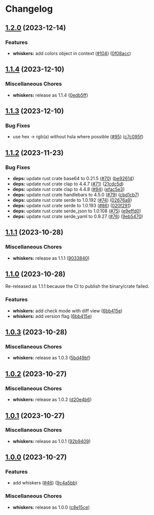 # Changelog

## [1.2.0](https://github.com/catppuccin/toolbox/compare/whiskers-v1.1.4...whiskers-v1.2.0) (2023-12-14)


### Features

* **whiskers:** add colors object in context ([#104](https://github.com/catppuccin/toolbox/issues/104)) ([0f08acc](https://github.com/catppuccin/toolbox/commit/0f08acc98b77fb8ef2c62cf6d1e842afcc0265bf))

## [1.1.4](https://github.com/catppuccin/toolbox/compare/whiskers-v1.1.3...whiskers-v1.1.4) (2023-12-10)


### Miscellaneous Chores

* **whiskers:** release as 1.1.4 ([0edb5ff](https://github.com/catppuccin/toolbox/commit/0edb5ff8bd2474eb6954a5a5539b27679873d2fc))

## [1.1.3](https://github.com/catppuccin/toolbox/compare/whiskers-v1.1.2...whiskers-v1.1.3) (2023-12-10)


### Bug Fixes

* use hex -&gt; rgb(a) without hsla where possible ([#95](https://github.com/catppuccin/toolbox/issues/95)) ([c7c095f](https://github.com/catppuccin/toolbox/commit/c7c095ff7d14d4b43065b4a81c45e9e5354c87c6))

## [1.1.2](https://github.com/catppuccin/toolbox/compare/whiskers-v1.1.1...whiskers-v1.1.2) (2023-11-23)


### Bug Fixes

* **deps:** update rust crate base64 to 0.21.5 ([#70](https://github.com/catppuccin/toolbox/issues/70)) ([be92614](https://github.com/catppuccin/toolbox/commit/be9261407e181a3cbf2bb88be871727ebd88dc3e))
* **deps:** update rust crate clap to 4.4.7 ([#71](https://github.com/catppuccin/toolbox/issues/71)) ([21cdc5d](https://github.com/catppuccin/toolbox/commit/21cdc5d1e51f2145758c49e8fff83a426ee72cee))
* **deps:** update rust crate clap to 4.4.8 ([#84](https://github.com/catppuccin/toolbox/issues/84)) ([efac5e3](https://github.com/catppuccin/toolbox/commit/efac5e3548521d5bdcaa83f49c8775bfab20dda2))
* **deps:** update rust crate handlebars to 4.5.0 ([#79](https://github.com/catppuccin/toolbox/issues/79)) ([cbd1cb7](https://github.com/catppuccin/toolbox/commit/cbd1cb7fdebb9e7f7deb57ed2cae9055a5623e56))
* **deps:** update rust crate serde to 1.0.192 ([#74](https://github.com/catppuccin/toolbox/issues/74)) ([02676a9](https://github.com/catppuccin/toolbox/commit/02676a91c57123b8b77b92a4f15fe9c4b2925b22))
* **deps:** update rust crate serde to 1.0.193 ([#86](https://github.com/catppuccin/toolbox/issues/86)) ([020f291](https://github.com/catppuccin/toolbox/commit/020f2910ade722dfa3d3a358f8e6baa7feacd29a))
* **deps:** update rust crate serde_json to 1.0.108 ([#75](https://github.com/catppuccin/toolbox/issues/75)) ([e9effd0](https://github.com/catppuccin/toolbox/commit/e9effd05376c041ac0605fde6bdc0e8f614de558))
* **deps:** update rust crate serde_yaml to 0.9.27 ([#76](https://github.com/catppuccin/toolbox/issues/76)) ([9eb5470](https://github.com/catppuccin/toolbox/commit/9eb54703ff49c9ee06b8be63396dddfca6a60f2c))

## [1.1.1](https://github.com/catppuccin/toolbox/compare/whiskers-v1.1.0...whiskers-v1.1.1) (2023-10-28)


### Miscellaneous Chores

* **whiskers:** release as 1.1.1 ([9033840](https://github.com/catppuccin/toolbox/commit/9033840c0b9cf591b7a35e5f595e044925f1cb2b))

## [1.1.0](https://github.com/catppuccin/toolbox/compare/whiskers-v1.0.3...whiskers-v1.1.0) (2023-10-28)

Re-released as 1.1.1 because the CI to publish the binary/crate failed.

### Features

* **whiskers:** add check mode with diff view ([6bb415e](https://github.com/catppuccin/toolbox/commit/6bb415e87921f8db1266edde15737ac7bb24bd90))
* **whiskers:** add version flag ([6bb415e](https://github.com/catppuccin/toolbox/commit/6bb415e87921f8db1266edde15737ac7bb24bd90))

## [1.0.3](https://github.com/catppuccin/toolbox/compare/whiskers-v1.0.2...whiskers-v1.0.3) (2023-10-28)


### Miscellaneous Chores

* **whiskers:** release as 1.0.3 ([5bd49bf](https://github.com/catppuccin/toolbox/commit/5bd49bfd1ef6b5b3e9618e6c7f8b4550e5b564ca))

## [1.0.2](https://github.com/catppuccin/toolbox/compare/whiskers-v1.0.1...whiskers-v1.0.2) (2023-10-27)


### Miscellaneous Chores

* **whiskers:** release as 1.0.2 ([d20e4b6](https://github.com/catppuccin/toolbox/commit/d20e4b6be08d85c26ea5896767d6b10988185e22))

## [1.0.1](https://github.com/catppuccin/toolbox/compare/whiskers-v1.0.0...whiskers-v1.0.1) (2023-10-27)


### Miscellaneous Chores

* **whiskers:** release as 1.0.1 ([92b9409](https://github.com/catppuccin/toolbox/commit/92b9409b67047d0f58a4255b8bed638a112cd54d))

## [1.0.0](https://github.com/catppuccin/toolbox/compare/whiskers-v1.0.0...whiskers-v1.0.0) (2023-10-27)


### Features

* add whiskers ([#46](https://github.com/catppuccin/toolbox/issues/46)) ([9c4a5bb](https://github.com/catppuccin/toolbox/commit/9c4a5bb84563e1af57a5ab8670f550b2fbcf21e9))


### Miscellaneous Chores

* **whiskers:** release as 1.0.0 ([c8e15ce](https://github.com/catppuccin/toolbox/commit/c8e15ce96aa04a835da970de5355b60c2b7b213d))
